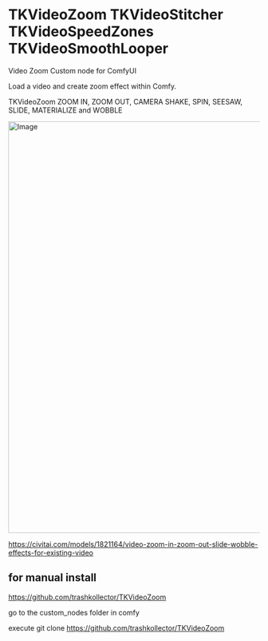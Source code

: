 # TKVideoZoom   TKVideoStitcher   TKVideoSpeedZones   TKVideoSmoothLooper

Video Zoom Custom node for ComfyUI

Load a video and create zoom effect within Comfy.

TKVideoZoom
ZOOM IN, ZOOM OUT, CAMERA SHAKE, SPIN, SEESAW, SLIDE, MATERIALIZE and WOBBLE

<img width="1182" height="825" alt="Image" src="https://github.com/user-attachments/assets/7b756953-ab3d-4bc9-82e2-5bc356bda0a4" />


https://civitai.com/models/1821164/video-zoom-in-zoom-out-slide-wobble-effects-for-existing-video

for manual install
---------------------
https://github.com/trashkollector/TKVideoZoom

go to the custom_nodes folder in comfy

execute 
git clone https://github.com/trashkollector/TKVideoZoom




